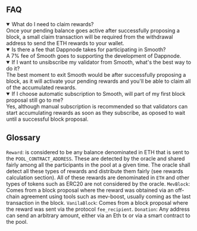 ## FAQ

<details open>
  <summary>What do I need to claim rewards?</summary>
  Once your pending balance goes active after successfully proposing a block, a small claim transaction will be required from the withdrawal address to send the ETH rewards to your wallet.
</details>

<details open>
  <summary>Is there a fee that Dappnode takes for participating in Smooth?</summary>
  A 7% fee of Smooth goes to supporting the development of Dappnode.
</details>

<details open>
  <summary>If I want to unsibscribe my validator from Smooth, what's the best way to do it?</summary>
  The best moment to exit Smooth would be after successfully proposing a block, as it will activate your pending rewards and you'll be able to claim all of the accumulated rewards.
</details>

<details open>
  <summary>If I choose automatic subscription to Smooth, will part of my first block proposal still go to me?</summary>
  Yes, although manual subscription is recommended so that validators can start accumulating rewards as soon as they subscribe, as oposed to wait until a successful block proposal.
</details>

## Glossary

`Reward`: is considered to be any balance denominated in ETH that is sent to the `POOL_CONTRACT_ADDRESS`. These are detected by the oracle and shared fairly among all the participants in the pool at a given time. The oracle shall detect all these types of rewards and distribute them fairly (see rewards calculation section). All of these rewards are denominated in `ETH` and other types of tokens such as ERC20 are not considered by the oracle.
`MevBlock`: Comes from a block proposal where the reward was obtained via an off-chain agreement using tools such as mev-boost, usually coming as the last transaction in the block.
`VanilaBlock`: Comes from a block proposal where the reward was sent via the protocol `fee_recipient`.
`Donation`: Any address can send an arbitrary amount, either via an Eth tx or via a smart contract to the pool.
